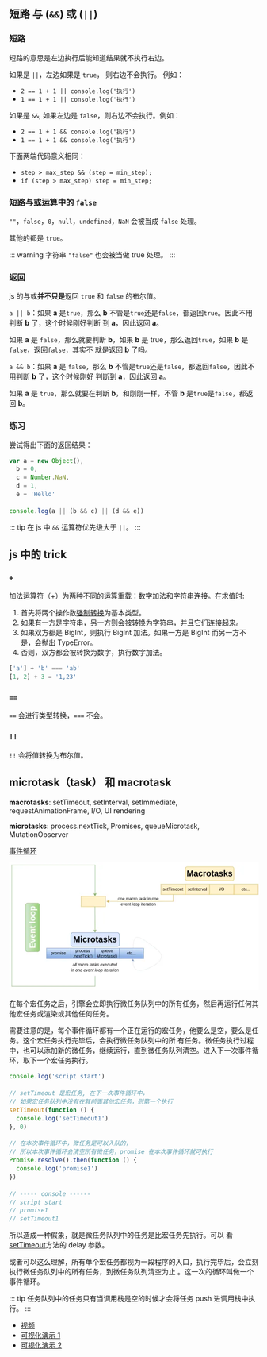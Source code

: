 ## 短路 与 (`&&`) 或 (`||`)

### 短路

短路的意思是左边执行后能知道结果就不执行右边。

如果是 `||`，左边如果是 `true`， 则右边不会执行。 例如：

- `2 == 1 + 1 || console.log('执行')`
- `1 == 1 + 1 || console.log('执行')`

如果是 `&&`, 如果左边是 `false`，则右边不会执行。例如：

- `2 == 1 + 1 && console.log('执行')`
- `1 == 1 + 1 && console.log('执行')`

下面两端代码意义相同：

- `step > max_step && (step = min_step);`
- `if (step > max_step) step = min_step;`

### 短路与或运算中的 `false`

`""`，`false`，`0`，`null`，`undefined`，`NaN` 会被当成 `false` 处理。

其他的都是 `true`。

<!-- prettier-ignore -->
::: warning 
  字符串 `"false"` 也会被当做 true 处理。 
:::

### 返回

js 的与或**并不只是**返回 `true` 和 `false` 的布尔值。

`a || b`：如果 **a** 是`true`，那么 **b** 不管是`true`还是`false`，都返回`true`。因此不用判断 **b** 了，这个时候刚好判断
到 **a**，因此返回 **a**。

如果 **a** 是 `false`，那么就要判断 **b**，如果 **b** 是 true，那么返回`true`，如果 **b** 是`false`，返回`false`，其实不
就是返回 **b** 了吗。

`a && b`：如果 **a** 是 `false`，那么 **b** 不管是`true`还是`false`，都返回`false`，因此不用判断 **b** 了，这个时候刚好
判断到 **a**，因此返回 **a**。

如果 **a** 是 `true`，那么就要在判断 **b**，和刚刚一样，不管 **b** 是`true`是`false`，都返回 **b**。

### 练习

尝试得出下面的返回结果：

```javascript
var a = new Object(),
  b = 0,
  c = Number.NaN,
  d = 1,
  e = 'Hello'

console.log(a || (b && c) || (d && e))
```

<!-- prettier-ignore -->
::: tip
  在 js 中 `&&` 运算符优先级大于 `||`。 
:::

## js 中的 trick

### `+`

加法运算符（+）为两种不同的运算重载：数字加法和字符串连接。在求值时:

1. 首先将两个操作数[强制转换](https://developer.mozilla.org/zh-CN/docs/Web/JavaScript/Data_structures)为基本类型。
2. 如果有一方是字符串，另一方则会被转换为字符串，并且它们连接起来。
3. 如果双方都是 BigInt，则执行 BigInt 加法。如果一方是 BigInt 而另一方不是，会抛出 TypeError。
4. 否则，双方都会被转换为数字，执行数字加法。

```javascript
['a'] + 'b' === 'ab'
[1, 2] + 3 = '1,23'
```

### `==`

`==` 会进行类型转换，`===` 不会。

### `!!`

`!!` 会将值转换为布尔值。

## microtask（task） 和 macrotask

**macrotasks**: setTimeout, setInterval, setImmediate, requestAnimationFrame, I/O, UI rendering

**microtasks**: process.nextTick, Promises, queueMicrotask, MutationObserver

[事件循环](https://html.spec.whatwg.org/multipage/webappapis.html#event-loops)

![事件循环](./images/eventloop.png)

在每个宏任务之后，引擎会立即执行微任务队列中的所有任务，然后再运行任何其他宏任务或渲染或其他任何任务。

需要注意的是，每个事件循环都有一个正在运行的宏任务，他要么是空，要么是任务。这个宏任务执行完毕后，会执行微任务队列中的所
有任务。微任务执行过程中，也可以添加新的微任务，继续运行，直到微任务队列清空。进入下一次事件循环，取下一个宏任务执行。

```javascript
console.log('script start')

// setTimeout 是宏任务, 在下一次事件循环中，
// 如果宏任务队列中没有在其前面其他宏任务，则第一个执行
setTimeout(function () {
  console.log('setTimeout1')
}, 0)

// 在本次事件循环中，微任务是可以入队的，
// 所以本次事件循环会清空所有微任务，promise 在本次事件循环就可执行
Promise.resolve().then(function () {
  console.log('promise1')
})

// ----- console ------
// script start
// promise1
// setTimeout1
```

所以造成一种假象，就是微任务队列中的任务是比宏任务先执行。可以
看[setTimeout](https://developer.mozilla.org/zh-CN/docs/Web/API/setTimeout)方法的 delay 参数。

或者可以这么理解，所有单个宏任务都视为一段程序的入口，执行完毕后，会立刻执行微任务队列中的所有任务，到微任务队列清空为止
。这一次的循环叫做一个事件循环。

<!-- prettier-ignore -->
::: tip 
任务队列中的任务只有当调用栈是空的时候才会将任务 push 进调用栈中执行。 
:::

- [视频](https://www.youtube.com/watch?v=8aGhZQkoFbQ)
- [可视化演示 1](https://jakearchibald.com/2015/tasks-microtasks-queues-and-schedules/)
- [可视化演示 2](https://jakearchibald.com/2015/tasks-microtasks-queues-and-schedules/)
